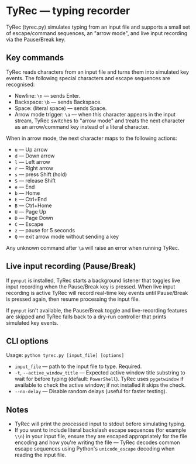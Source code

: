 # TyRec — typing recorder

TyRec (tyrec.py) simulates typing from an input file and supports a small set of escape/command sequences, an "arrow mode", and live input recording via the Pause/Break key.

## Key commands

TyRec reads characters from an input file and turns them into simulated key events. The following special characters and escape sequences are recognised:

- Newline: `\n` — sends Enter.
- Backspace: `\b` — sends Backspace.
- Space: (literal space) — sends Space.
- Arrow mode trigger: `\a` — when this character appears in the input stream, TyRec switches to "arrow mode" and treats the next character as an arrow/command key instead of a literal character.

When in arrow mode, the next character maps to the following actions:

- `u` — Up arrow
- `d` — Down arrow
- `l` — Left arrow
- `r` — Right arrow
- `s` — press Shift (hold)
- `S` — release Shift
- `e` — End
- `b` — Home
- `E` — Ctrl+End
- `B` — Ctrl+Home
- `U` — Page Up
- `D` — Page Down
- `C` — Escape
- `z` — pause for 5 seconds
- `Q` — exit arrow mode without sending a key

Any unknown command after `\a` will raise an error when running TyRec.

## Live input recording (Pause/Break)

If `pynput` is installed, TyRec starts a background listener that toggles live input recording when the Pause/Break key is pressed. When live input recording is active TyRec will record real-time key events until Pause/Break is pressed again, then resume processing the input file.

If `pynput` isn't available, the Pause/Break toggle and live-recording features are skipped and TyRec falls back to a dry-run controller that prints simulated key events.

## CLI options

Usage: `python tyrec.py [input_file] [options]`

- `input_file` — path to the input file to type. Required.
- `-t`, `--active_window_title` — Expected active window title substring to wait for before typing (default: `PowerShell`). TyRec uses `pygetwindow` if available to check the active window; if not installed it skips the check.
- `--no-delay` — Disable random delays (useful for faster testing).

## Notes

- TyRec will print the processed input to stdout before simulating typing.
- If you want to include literal backslash escape sequences (for example `\\n`) in your input file, ensure they are escaped appropriately for the file encoding and how you're writing the file — TyRec decodes common escape sequences using Python's `unicode_escape` decoding when reading the input file.

